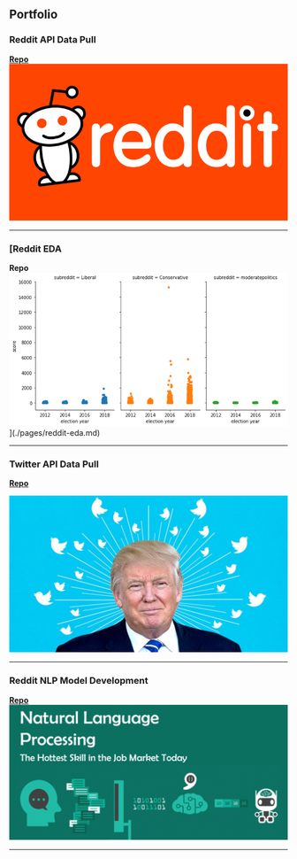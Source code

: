 ## Portfolio

### Reddit API Data Pull
**[Repo](./pages/reddit-data-pull.md)**
<img src="images/reddit.png?raw=true"/>

---
### [Reddit EDA
**Repo**
<img src="images/reddit_score.png?raw=true"/>](./pages/reddit-eda.md)

---
### Twitter API Data Pull
**[Repo](./pages/twitter-data-pull.md)**

<img src="images/twitter-donald.jpg?raw=true"/>


---

### Reddit NLP Model Development

**[Repo](./pages/nlp-model-dev.md)**
<img src="images/nlp-pic.png?raw=true"/>

---
